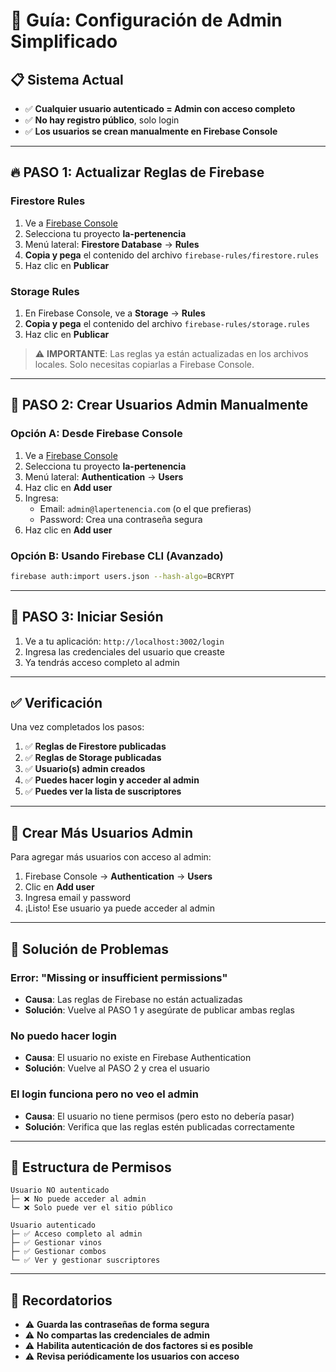 # 🚀 Guía: Configuración de Admin Simplificado

## 📋 Sistema Actual

- ✅ **Cualquier usuario autenticado = Admin con acceso completo**
- ✅ **No hay registro público**, solo login
- ✅ **Los usuarios se crean manualmente en Firebase Console**

---

## 🔥 PASO 1: Actualizar Reglas de Firebase

### Firestore Rules

1. Ve a [Firebase Console](https://console.firebase.google.com/)
2. Selecciona tu proyecto **la-pertenencia**
3. Menú lateral: **Firestore Database** → **Rules**
4. **Copia y pega** el contenido del archivo `firebase-rules/firestore.rules`
5. Haz clic en **Publicar**

### Storage Rules

1. En Firebase Console, ve a **Storage** → **Rules**
2. **Copia y pega** el contenido del archivo `firebase-rules/storage.rules`
3. Haz clic en **Publicar**

> ⚠️ **IMPORTANTE**: Las reglas ya están actualizadas en los archivos locales. Solo necesitas copiarlas a Firebase Console.

---

## 👤 PASO 2: Crear Usuarios Admin Manualmente

### Opción A: Desde Firebase Console

1. Ve a [Firebase Console](https://console.firebase.google.com/)
2. Selecciona tu proyecto **la-pertenencia**
3. Menú lateral: **Authentication** → **Users**
4. Haz clic en **Add user**
5. Ingresa:
   - Email: `admin@lapertenencia.com` (o el que prefieras)
   - Password: Crea una contraseña segura
6. Haz clic en **Add user**

### Opción B: Usando Firebase CLI (Avanzado)

```bash
firebase auth:import users.json --hash-algo=BCRYPT
```

---

## 🔐 PASO 3: Iniciar Sesión

1. Ve a tu aplicación: `http://localhost:3002/login`
2. Ingresa las credenciales del usuario que creaste
3. Ya tendrás acceso completo al admin

---

## ✅ Verificación

Una vez completados los pasos:

1. ✅ **Reglas de Firestore publicadas**
2. ✅ **Reglas de Storage publicadas**
3. ✅ **Usuario(s) admin creados**
4. ✅ **Puedes hacer login y acceder al admin**
5. ✅ **Puedes ver la lista de suscriptores**

---

## 📝 Crear Más Usuarios Admin

Para agregar más usuarios con acceso al admin:

1. Firebase Console → **Authentication** → **Users**
2. Clic en **Add user**
3. Ingresa email y password
4. ¡Listo! Ese usuario ya puede acceder al admin

---

## 🚨 Solución de Problemas

### Error: "Missing or insufficient permissions"

- **Causa**: Las reglas de Firebase no están actualizadas
- **Solución**: Vuelve al PASO 1 y asegúrate de publicar ambas reglas

### No puedo hacer login

- **Causa**: El usuario no existe en Firebase Authentication
- **Solución**: Vuelve al PASO 2 y crea el usuario

### El login funciona pero no veo el admin

- **Causa**: El usuario no tiene permisos (pero esto no debería pasar)
- **Solución**: Verifica que las reglas estén publicadas correctamente

---

## 🎯 Estructura de Permisos

```
Usuario NO autenticado
├─ ❌ No puede acceder al admin
└─ ❌ Solo puede ver el sitio público

Usuario autenticado
├─ ✅ Acceso completo al admin
├─ ✅ Gestionar vinos
├─ ✅ Gestionar combos
└─ ✅ Ver y gestionar suscriptores
```

---

## 📧 Recordatorios

- ⚠️ **Guarda las contraseñas de forma segura**
- ⚠️ **No compartas las credenciales de admin**
- ⚠️ **Habilita autenticación de dos factores si es posible**
- ⚠️ **Revisa periódicamente los usuarios con acceso**





